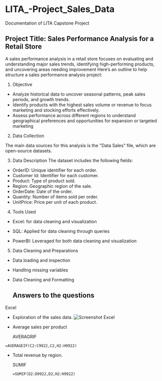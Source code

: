 # LITA_-Project_Sales_Data
Documentation of LITA Capstone Project

## Project Title: Sales Performance Analysis for a Retail Store
A sales performance analysis in a retail store focuses on evaluating and understanding major sales trends,
identifying high-performing products, and uncovering areas needing improvement
Here’s an outline to help structure a sales performance analysis project:


1. Objective
- Analyze historical data to uncover seasonal patterns, peak sales periods, and growth trends.
- Identify products with the highest sales volume or revenue to focus marketing and stocking efforts effectively.
- Assess performance across different regions to understand geographical preferences and opportunities for expansion or targeted marketing
  

2. Data Collection

The main data sources for this analysis is the "Data Sales" file, which are open-source datasets.


3. Data Description
The dataset includes the following fields:
- OrderID: Unique identifier for each order.
- Customer Id: Identifier for each customer.
- Product: Type of product sold.
- Region: Geographic region of the sale.
- OrderDate: Date of the order.
- Quantity: Number of items sold per order.
- UnitPrice: Price per unit of each product.

4. Tools Used

- Excel: for data cleaning and visualization
  
- SQL: Applied for data cleaning through queries
- PowerBI: Leveraged for both data cleaning and visualization

5. Data Cleaning and Preparations 
- Data loading and inspection
- Handling missing variables
- Data Cleaning and Formatting

  ## Answers to the questions 

Excel
- Exploration of the sales data.
![Screenshot  Excel](https://github.com/user-attachments/assets/13b17097-f4b9-40fa-8ff8-a5163df1192c)

- Average sales per product
  
  AVERAGRIF
```
=AVERAGEIF(C2:C9922,C2,H2:H9922)
```

- Total revenue by region.
  
  SUMIF
  ```
  =SUMIF(D2:D9922,D2,H2:H9922)
  ```

  
  


  
